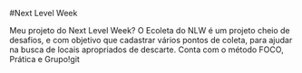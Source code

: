 #Next Level Week

 Meu projeto do Next Level Week?
 O Ecoleta do NLW é um projeto cheio de desafios,  e com
 objetivo que cadastrar vários pontos de coleta, para ajudar
 na busca de locais apropriados de descarte.
 Conta com o método FOCO, Prática e Grupo!git 